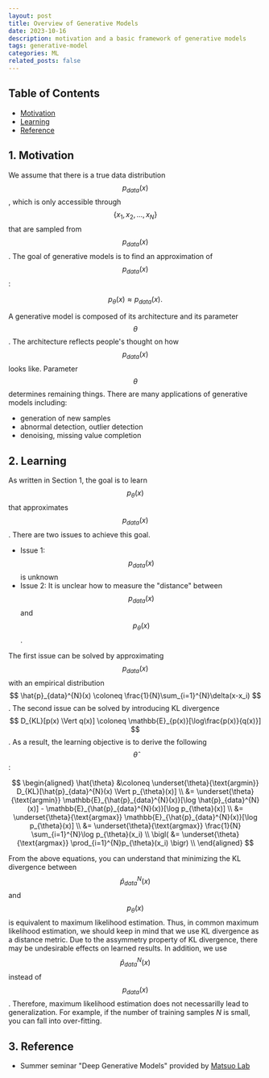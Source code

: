 ```yaml
---
layout: post
title: Overview of Generative Models
date: 2023-10-16
description: motivation and a basic framework of generative models
tags: generative-model
categories: ML
related_posts: false
---
```


## Table of Contents
- [Motivation](#1-motivation)
- [Learning](#2-learning)
- [Reference](#3-reference)

## 1. Motivation
We assume that there is a true data distribution $$ p_{data}(x) $$, which is only accessible through $$ \lbrace x_1, x_2, ..., x_N \rbrace $$ that are sampled from $$ p_{data}(x) $$. The goal of generative models is to find an approximation of $$ p_{data}(x) $$:

$$
p_{\theta}(x) \approx p_{data}(x).
$$

A generative model is composed of its architecture and its parameter $$ \theta $$. The architecture reflects people's thought on how $$ p_{data}(x) $$ looks like. Parameter $$ \theta $$ determines remaining things. There are many applications of generative models including:
- generation of new samples
- abnormal detection, outlier detection
- denoising, missing value completion

## 2. Learning
As written in Section 1, the goal is to learn $$ p_{\theta}(x) $$ that approximates $$ p_{data}(x) $$. There are two issues to achieve this goal.
- Issue 1: $$ p_{data}(x) $$ is unknown
- Issue 2: It is unclear how to measure the "distance" between $$ p_{data}(x) $$ and $$ p_{\theta}(x) $$.

The first issue can be solved by approximating $$ p_{data}(x) $$ with an empirical distribution $$ \hat{p}_{data}^{N}(x) \coloneq \frac{1}{N}\sum_{i=1}^{N}\delta(x-x_i) $$. The second issue can be solved by introducing KL divergence $$ D_{KL}[p(x) \Vert q(x)] \coloneq \mathbb{E}_{p(x)}[\log\frac{p(x)}{q(x)}] $$. As a result, the learning objective is to derive the following $$ \hat{\theta} $$:

$$
\begin{aligned}
\hat{\theta} &\coloneq \underset{\theta}{\text{argmin}} D_{KL}[\hat{p}_{data}^{N}(x) \Vert p_{\theta}(x)] \\
&= \underset{\theta}{\text{argmin}} \mathbb{E}_{\hat{p}_{data}^{N}(x)}[\log \hat{p}_{data}^{N}(x)] - \mathbb{E}_{\hat{p}_{data}^{N}(x)}[\log p_{\theta}(x)] \\
&= \underset{\theta}{\text{argmax}} \mathbb{E}_{\hat{p}_{data}^{N}(x)}[\log p_{\theta}(x)] \\
&= \underset{\theta}{\text{argmax}} \frac{1}{N} \sum_{i=1}^{N}\log p_{\theta}(x_i) \\
\bigl( &= \underset{\theta}{\text{argmax}} \prod_{i=1}^{N}p_{\theta}(x_i) \bigr) \\
\end{aligned}
$$

From the above equations, you can understand that minimizing the KL divergence between $$ \hat{p} _ {data}^{N}(x) $$ and $$ p_{\theta}(x) $$ is equivalent to maximum likelihood estimation. Thus, in common maximum likelihood estimation, we should keep in mind that we use KL divergence as a distance metric. Due to the assymmetry property of KL divergence, there may be undesirable effects on learned results. In addition, we use $$ \hat{p}_{data}^{N}(x) $$ instead of $$ p_{data}(x) $$. Therefore, maximum likelihood estimation does not necessarilly lead to generalization. For example, if the number of training samples $N$ is small, you can fall into over-fitting.

## 3. Reference
- Summer seminar "Deep Generative Models" provided by [Matsuo Lab](https://weblab.t.u-tokyo.ac.jp/)